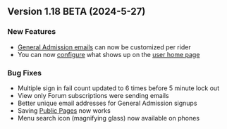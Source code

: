 ## Version 1.18 BETA (2024-5-27)
 ### New Features
 - [General Admission emails](/GA/email) can now be customized per rider
 - You can now [configure](/Admin/homePage) what shows up on the [user home page](/Home)

 ### Bug Fixes
 - Multiple sign in fail count updated to 6 times before 5 minute lock out
 - View only Forum subscriptions were sending emails
 - Better unique email addresses for General Admission signups
 - Saving [Public Pages](/Admin/publicPage) now works
 - Menu search icon (magnifying glass) now available on phones
